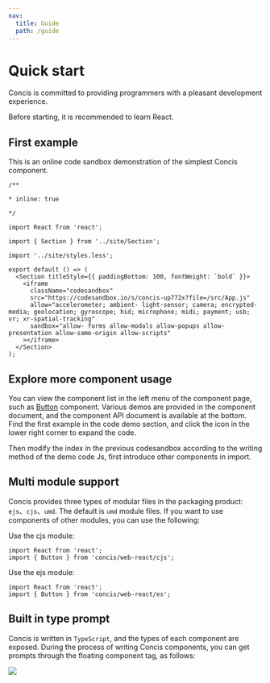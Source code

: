 ```yaml
---
nav:
  title: Guide
  path: /guide
---
```


# Quick start

Concis is committed to providing programmers with a pleasant development experience.

<Alert>Before starting, it is recommended to learn React.

## First example

This is an online code sandbox demonstration of the simplest Concis component.

```tsx
/**

* inline: true

*/

import React from 'react';

import { Section } from '../site/Section';

import '../site/styles.less';

export default () => (
  <Section titleStyle={{ paddingBottom: 100, fontWeight: `bold` }}>
    <iframe
      className="codesandbox"
      src="https://codesandbox.io/s/concis-up772x?file=/src/App.js"
      allow="accelerometer; ambient- light-sensor; camera; encrypted-media; geolocation; gyroscope; hid; microphone; midi; payment; usb; vr; xr-spatial-tracking"
      sandbox="allow- forms allow-modals allow-popups allow-presentation allow-same-origin allow-scripts"
    ></iframe>
  </Section>
);
```

## Explore more component usage

You can view the component list in the left menu of the component page, such as <a href="http://concis.org.cn/#/common/button">Button</a> component. Various demos are provided in the component document, and the component API document is available at the bottom. Find the first example in the code demo section, and click the icon in the lower right corner to expand the code.

Then modify the index in the previous codesandbox according to the writing method of the demo code Js, first introduce other components in import.

## Multi module support

Concis provides three types of modular files in the packaging product: `ejs`、`cjs`、`umd`. The default is `umd` module files. If you want to use components of other modules, you can use the following:

Use the cjs module:

```tsx pure
import React from 'react';
import { Button } from 'concis/web-react/cjs';
```

Use the ejs module:

```tsx pure
import React from 'react';
import { Button } from 'concis/web-react/es';
```

## Built in type prompt

Concis is written in `TypeScript`, and the types of each component are exposed. During the process of writing Concis components, you can get prompts through the floating component tag, as follows:

<img src="http://concis.org.cn/images/ts-alias.jpg" />